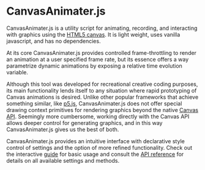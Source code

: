 # CanvasAnimater.js

CanvasAnimater.js is a utility script for animating, recording, and interacting with graphics using the [HTML5 canvas](https://developer.mozilla.org/en-US/docs/Web/HTML/Element/canvas). It is light weight, uses vanilla javascript, and has no dependencies.

At its core CanvasAnimater.js provides controlled frame-throttling to render an animation at a user specified frame rate, but its essence offers a way parametrize dynamic animations by exposing a relative time evolution variable.

Although this tool was developed for recreational creative coding purposes, its main functionality lends itself to any situation where rapid prototyping of Canvas animations is desired. Unlike other popular frameworks that achieve something similar, like [p5.js](https://p5js.org/), CanvasAnimater.js does not offer special drawing context primitives for rendering graphics beyond the native [Canvas API](https://developer.mozilla.org/en-US/docs/Web/API/Canvas_API). Seemingly more cumbersome, working directly with the Canvas API allows deeper control for generating graphics, and in this way CanvasAnimater.js gives us the best of both.

CanvasAnimater.js provides an intuitive interface with declarative style control of settings and the option of more refined functionality. Check out the interactive [guide]() for basic usage and consult the [API reference]() for details on all available settings and methods.